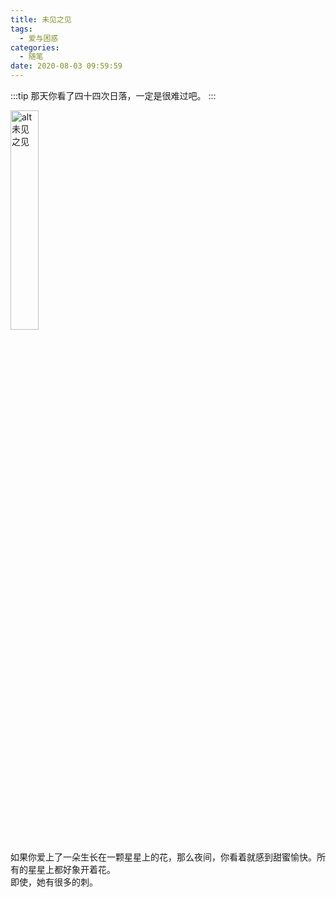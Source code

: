 ```yaml
---
title: 未见之见
tags:
  - 爱与困惑
categories:
  - 随笔
date: 2020-08-03 09:59:59
---
```

:::tip
那天你看了四十四次日落，一定是很难过吧。
:::

<!-- more -->

![alt 未见之见](/images/未见之见.jpg)

如果你爱上了一朵生长在一颗星星上的花，那么夜间，你看着就感到甜蜜愉快。所有的星星上都好象开着花。  
即使，她有很多的刺。

<style>
img{
	width:30%;
}
</style>